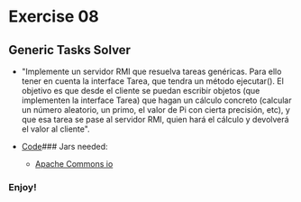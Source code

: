 # Exercise 08
## Generic Tasks Solver

- "Implemente un servidor RMI que resuelva tareas genéricas. Para ello tener en cuenta la interface Tarea, 	que tendra un método ejecutar(). El objetivo es que desde el cliente se puedan escribir objetos (que implementen la interface Tarea) que hagan un cálculo concreto (calcular un número aleatorio, un primo, el valor de Pi con cierta precisión, etc), y que esa tarea se pase al servidor RMI, quien hará el cálculo y devolverá el valor al cliente".

- [Code](Ex08)### Jars needed:
  - [Apache Commons io](https://drive.google.com/open?id=0B13cNeaiufwVS2ZUY2p2RENEbEE)

### Enjoy!

